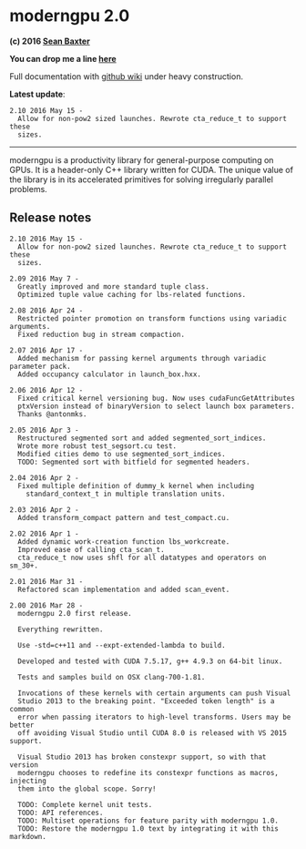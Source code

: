 
# moderngpu 2.0 
**(c) 2016 [Sean Baxter](http://twitter.com/moderngpu)** 

**You can drop me a line [here](mailto:moderngpu@gmail.com)**

Full documentation with [github wiki](https://github.com/moderngpu/moderngpu/wiki) under heavy construction.

**Latest update**:
```
2.10 2016 May 15 -
  Allow for non-pow2 sized launches. Rewrote cta_reduce_t to support these
  sizes.
```
---
moderngpu is a productivity library for general-purpose computing on GPUs. It is a header-only C++ library written for CUDA. The unique value of the library is in its accelerated primitives for solving irregularly parallel problems. 

## Release notes
```
2.10 2016 May 15 -
  Allow for non-pow2 sized launches. Rewrote cta_reduce_t to support these
  sizes.

2.09 2016 May 7 -
  Greatly improved and more standard tuple class.
  Optimized tuple value caching for lbs-related functions. 

2.08 2016 Apr 24 -
  Restricted pointer promotion on transform functions using variadic arguments.
  Fixed reduction bug in stream compaction.

2.07 2016 Apr 17 -
  Added mechanism for passing kernel arguments through variadic parameter pack.
  Added occupancy calculator in launch_box.hxx.
  
2.06 2016 Apr 12 - 
  Fixed critical kernel versioning bug. Now uses cudaFuncGetAttributes
  ptxVersion instead of binaryVersion to select launch box parameters.
  Thanks @antonmks.
  
2.05 2016 Apr 3 -
  Restructured segmented sort and added segmented_sort_indices.
  Wrote more robust test_segsort.cu test.
  Modified cities demo to use segmented_sort_indices.
  TODO: Segmented sort with bitfield for segmented headers.

2.04 2016 Apr 2 -
  Fixed multiple definition of dummy_k kernel when including 
    standard_context_t in multiple translation units.

2.03 2016 Apr 2 -
  Added transform_compact pattern and test_compact.cu.

2.02 2016 Apr 1 -
  Added dynamic work-creation function lbs_workcreate.
  Improved ease of calling cta_scan_t.
  cta_reduce_t now uses shfl for all datatypes and operators on sm_30+.

2.01 2016 Mar 31 -
  Refactored scan implementation and added scan_event.

2.00 2016 Mar 28 - 
  moderngpu 2.0 first release.

  Everything rewritten.
  
  Use -std=c++11 and --expt-extended-lambda to build.
  
  Developed and tested with CUDA 7.5.17, g++ 4.9.3 on 64-bit linux.

  Tests and samples build on OSX clang-700-1.81.
  
  Invocations of these kernels with certain arguments can push Visual 
  Studio 2013 to the breaking point. "Exceeded token length" is a common
  error when passing iterators to high-level transforms. Users may be better
  off avoiding Visual Studio until CUDA 8.0 is released with VS 2015 support.

  Visual Studio 2013 has broken constexpr support, so with that version
  moderngpu chooses to redefine its constexpr functions as macros, injecting
  them into the global scope. Sorry!

  TODO: Complete kernel unit tests. 
  TODO: API references.
  TODO: Multiset operations for feature parity with moderngpu 1.0.
  TODO: Restore the moderngpu 1.0 text by integrating it with this markdown.
```
